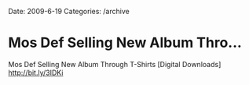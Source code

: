 Date: 2009-6-19
Categories: /archive

# Mos Def Selling New Album Thro...

Mos Def Selling New Album Through T-Shirts [Digital Downloads] <a href="http://bit.ly/3IDKi" rel="nofollow">http://bit.ly/3IDKi</a>
